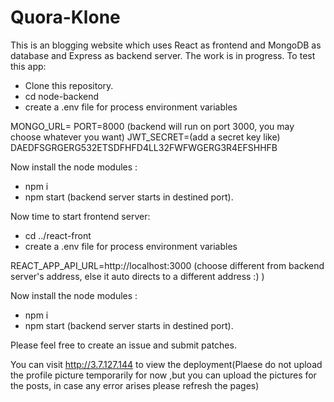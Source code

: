 # Quora-Klone
This is an blogging website which uses React as frontend and MongoDB as database and Express as backend server.
The work is in progress.
To test this app:
- Clone this repository.
- cd node-backend
- create a .env file for process environment variables

MONGO_URL=<add the url of your mongo database server>
PORT=8000 (backend will run on port 3000, you may choose whatever you want)
JWT_SECRET=(add a secret key like) DAEDFSGRGERG532ETSDFHFD4LL32FWFWGERG3R4EFSHHFB

Now install the node modules :
- npm i 
- npm start (backend server starts in destined port).

Now time to start frontend server:
- cd ../react-front
- create a .env file for process environment variables

REACT_APP_API_URL=http://localhost:3000 (choose different from backend server's address, else it auto directs to a different address :) )

Now install the node modules :
- npm i 
- npm start (backend server starts in destined port).

Please feel free to create an issue and submit patches.

You can visit http://3.7.127.144 to view the deployment(Plaese do not upload the profile picture temporarily for now ,but you can upload the pictures for the posts, in case any error arises please refresh the pages)
